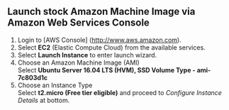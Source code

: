 ## Launch stock Amazon Machine Image via Amazon Web Services Console

1. Login to [AWS Console] (http://www.aws.amazon.com).
2. Select **EC2** (Elastic Compute Cloud) from the available services.
3. Select **Launch Instance** to enter launch wizard.
  1. Choose an Amazon Machine Image (AMI)  
    Select **Ubuntu Server 16.04 LTS (HVM), SSD Volume Type - ami-7c803d1c**
  2. Choose an Instance Type  
    Select **t2.micro (Free tier eligible)** and proceed to *Configure Instance Details* at bottom.
